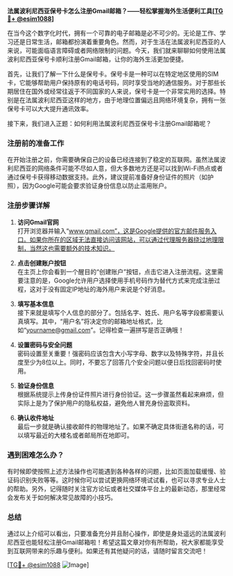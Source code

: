 **法属波利尼西亚保号卡怎么注册Gmail邮箱？——轻松掌握海外生活便利工具[[TG💪+ @esim1088](https://t.me/s/esim1088)]**

在当今这个数字化时代，拥有一个可靠的电子邮箱是必不可少的。无论是工作、学习还是日常生活，邮箱都扮演着重要角色。然而，对于生活在法属波利尼西亚的人来说，可能面临语言障碍或者网络限制的问题。今天，我们就来聊聊如何使用法属波利尼西亚保号卡顺利注册Gmail邮箱，让你的海外生活更加便捷。

首先，让我们了解一下什么是保号卡。保号卡是一种可以在特定地区使用的SIM卡，它能够帮助用户保持原有的电话号码，同时享受当地的通信服务。对于那些长期居住在国外或经常往返于不同国家的人来说，保号卡是一个非常实用的选择。特别是在法属波利尼西亚这样的地方，由于地理位置偏远且网络环境复杂，拥有一张保号卡可以大大提升通讯效率。

接下来，我们进入正题：如何利用法属波利尼西亚保号卡注册Gmail邮箱呢？

### 注册前的准备工作

在开始注册之前，你需要确保自己的设备已经连接到了稳定的互联网。虽然法属波利尼西亚的网络条件可能不尽如人意，但大多数地方还是可以找到Wi-Fi热点或者通过保号卡获得移动数据支持。此外，建议提前准备好身份证件的照片（如护照），因为Google可能会要求验证身份信息以防止滥用账户。

### 注册步骤详解

1. **访问Gmail官网**  
   打开浏览器并输入“www.gmail.com”，这是Google提供的官方邮件服务入口。如果你所在的区域无法直接访问该网站，可以通过代理服务器绕过地理限制，当然这也需要额外的技术知识。

2. **点击创建账户按钮**  
   在主页上你会看到一个醒目的“创建账户”按钮，点击它进入注册流程。这里需要注意的是，Google允许用户选择使用手机号码作为替代方式来完成注册过程，这对于没有固定IP地址的海外用户来说是个好消息。

3. **填写基本信息**  
   接下来就是填写个人信息的部分了。包括名字、姓氏、用户名等字段都需要认真填写。其中，“用户名”将决定你的邮箱地址格式，比如“yourname@gmail.com”。记得检查一遍拼写是否正确哦！

4. **设置密码与安全问题**  
   密码设置至关重要！强密码应该包含大小写字母、数字以及特殊字符，并且长度至少为8位以上。同时，不要忘了回答几个安全问题以便日后找回密码时使用。

5. **验证身份信息**  
   根据系统提示上传身份证件照片进行身份验证。这一步骤虽然看起来麻烦，但实际上是为了保护用户的隐私权益，避免他人冒充身份盗取资料。

6. **确认收件地址**  
   最后一步就是确认接收邮件的物理地址了。如果不确定具体街道名称的话，可以填写最近的大楼名或者邮局所在地即可。

### 遇到困难怎么办？

有时候即使按照上述方法操作也可能遇到各种各样的问题，比如页面加载缓慢、验证码识别失败等等。这时候你可以尝试更换网络环境试试看，也可以寻求专业人士的帮助。另外，记得随时关注官方论坛或者社交媒体平台上的最新动态，那里经常会发布关于如何解决常见故障的小技巧。

### 总结

通过以上介绍可以看出，只要准备充分并且耐心操作，即使是身处遥远的法属波利尼西亚也能轻松注册Gmail邮箱啦！希望这篇文章对你有所帮助，祝大家都能享受到互联网带来的乐趣与便利。如果还有其他疑问的话，请随时留言交流吧！

[[TG💪+ @esim1088](https://t.me/s/esim1088) ![Image](https://i.postimg.cc/4NQfJmqS/Snipaste-2025-05-13-00-14-12.png)]